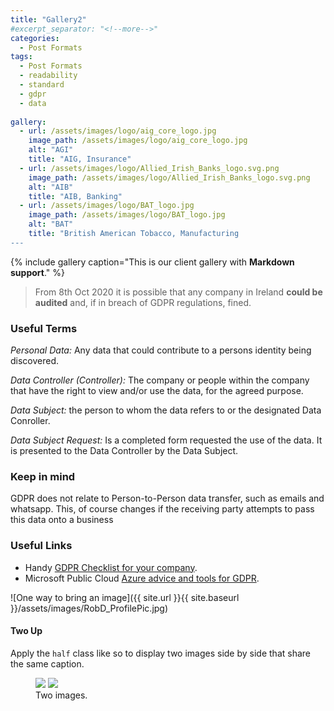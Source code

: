 ```yaml
---
title: "Gallery2"
#excerpt_separator: "<!--more-->"
categories:
  - Post Formats
tags:
  - Post Formats
  - readability
  - standard
  - gdpr
  - data
  
gallery:
  - url: /assets/images/logo/aig_core_logo.jpg
    image_path: /assets/images/logo/aig_core_logo.jpg
    alt: "AGI"
    title: "AIG, Insurance"
  - url: /assets/images/logo/Allied_Irish_Banks_logo.svg.png
    image_path: /assets/images/logo/Allied_Irish_Banks_logo.svg.png
    alt: "AIB"
    title: "AIB, Banking"
  - url: /assets/images/logo/BAT_logo.jpg
    image_path: /assets/images/logo/BAT_logo.jpg
    alt: "BAT"
    title: "British American Tobacco, Manufacturing
---
```

{% include gallery caption="This is our client gallery with **Markdown support**." %}

>From 8th Oct 2020 it is possible that any company in Ireland **could be audited** and, if in breach of GDPR regulations, fined.


### Useful Terms
*Personal Data:* Any data that could contribute to a persons identity being discovered.  

*Data Controller (Controller):* The company or people within the company that have the right to view and/or use the data, for the agreed purpose.

<i>Data Subject:</i> the person to whom the data refers to or the designated Data Conroller.

<i>Data Subject Request:</i> Is a completed form requested the use of the data. It is presented to the Data Controller by the Data Subject.

### Keep in mind
GDPR does not relate to Person-to-Person data transfer, such as emails and whatsapp. This, of course changes if the receiving party attempts to pass this data onto a business

### Useful Links

- Handy [GDPR Checklist for your company](https://gdpr.eu/checklist/).<br>
- Microsoft Public Cloud [Azure advice and tools for GDPR](https://azure.microsoft.com/en-in/blog/protecting-privacy-in-microsoft-azure-gdpr-azure-policy-updates/).

  
![One way to bring an image]({{ site.url }}{{ site.baseurl }}/assets/images/RobD_ProfilePic.jpg)   
#### Two Up

Apply the `half` class like so to display two images side by side that share the same caption.

<figure class="half">
	<a href="{{ site.url }}{{ site.baseurl }}/assets/images/foo-bar-identity-th.jpg"><img src="{{ site.url }}{{ site.baseurl }}/assets/images/foo-bar-identity-th.jpg"></a>
	<a href="http://placehold.it/1200x600.jpeg"><img src="http://placehold.it/600x300.jpg"></a>
	<figcaption>Two images.</figcaption>
</figure>

<img src="{{ site.url }}{{ site.baseurl }}/assets/images/foo-bar-identity-th.jpg" alt="" class="full">
